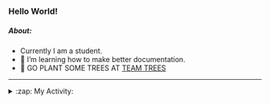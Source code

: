 ### Hello World!

##### About:
- Currently I am a student.
- 🌱 I’m learning how to make better documentation.
- 🌱 GO PLANT SOME TREES AT [TEAM TREES](https://teamtrees.org/)

---
<details>
  <summary>:zap: My Activity:</summary>
  
<!--START_SECTION:waka-->
![Code Time](http://img.shields.io/badge/Code%20Time-1%2C155%20hrs%208%20mins-blue)

**I'm a Night 🦉** 

```text
🌞 Morning                1743 commits        ██░░░░░░░░░░░░░░░░░░░░░░░   09.86 % 
🌆 Daytime                6086 commits        █████████░░░░░░░░░░░░░░░░   34.43 % 
🌃 Evening                5019 commits        ███████░░░░░░░░░░░░░░░░░░   28.39 % 
🌙 Night                  4831 commits        ███████░░░░░░░░░░░░░░░░░░   27.33 % 
```
📅 **I'm Most Productive on Wednesday** 

```text
Monday                   2554 commits        ████░░░░░░░░░░░░░░░░░░░░░   14.45 % 
Tuesday                  2393 commits        ███░░░░░░░░░░░░░░░░░░░░░░   13.54 % 
Wednesday                4113 commits        ██████░░░░░░░░░░░░░░░░░░░   23.26 % 
Thursday                 2237 commits        ███░░░░░░░░░░░░░░░░░░░░░░   12.65 % 
Friday                   1781 commits        ███░░░░░░░░░░░░░░░░░░░░░░   10.07 % 
Saturday                 1566 commits        ██░░░░░░░░░░░░░░░░░░░░░░░   08.86 % 
Sunday                   3035 commits        ████░░░░░░░░░░░░░░░░░░░░░   17.17 % 
```


📊 **This Week I Spent My Time On** 

```text
🔥 Editors: 
VS Code                  2 hrs 23 mins       █████████████████████████   100.00 % 

🐱‍💻 Projects: 
praise                   1 hr 35 mins        █████████████████░░░░░░░░   66.88 % 
CSF31                    47 mins             ████████░░░░░░░░░░░░░░░░░   33.12 % 
```


 Last Updated on 05/08/2023 16:09:45 UTC
<!--END_SECTION:waka-->
</details>

